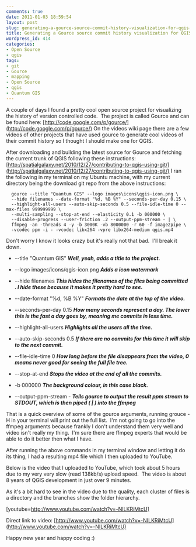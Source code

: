 ```yaml
---
comments: true
date: 2011-01-03 18:59:54
layout: post
slug: generating-a-gource-source-commit-history-visualization-for-qgis-quantum-gis
title: Generating a Gource source commit history visualization for QGIS (Quantum GIS)
wordpress_id: 414
categories:
- Open Source
- qgis
tags:
- git
- Gource
- mapping
- Open Source
- qgis
- Quantum GIS
---
```


A couple of days I found a pretty cool open source project for visualizing the history of version controlled code.  The project is called Gource and can be found here: [http://code.google.com/p/gource/](http://code.google.com/p/gource/) On the videos wiki page there are a few videos of other projects that have used gource to generate cool videos of their commit history so I thought I should make one for QGIS.

After downloading and building the latest source for Gource and fetching the current trunk of QGIS following these instructions: [http://spatialgalaxy.net/2010/12/27/contributing-to-qgis-using-git/](http://spatialgalaxy.net/2010/12/27/contributing-to-qgis-using-git/) I ran the following in my terminal on my Ubuntu machine, with my current directory being the download git repo from the above instructions:

    
      gource --title "Quantum GIS" --logo images\icons\qgis-icon.png \
      --hide filenames --date-format "%d, %B %Y" --seconds-per-day 0.15 \
      --highlight-all-users --auto-skip-seconds 0.5 --file-idle-time 0 --max-files 999999999 \
      --multi-sampling --stop-at-end --elasticity 0.1 -b 000000 \
      --disable-progress --user-friction .2 --output-ppm-stream - | \
      ffmpeg -an -threads 4 -y -b 3000K -vb 8000000 -r 60 -f image2pipe \
      -vcodec ppm -i - -vcodec libx264 -vpre libx264-medium qgis.mp4


Don't worry I know it looks crazy but it's really not that bad.  I'll break it down.



	
  * --title "Quantum GIS" **_Well, yeah, adds a title to the project._**

	
  * --logo images/icons/qgis-icon.png **_Adds a icon watermark_**

	
  * --hide filenames _**This hides the filenames of the files being committed .  I hide these because it makes it pretty hard to see.**_

	
  * --date-format "%d, %B %Y" **_Formats the date at the top of the video._**

	
  * --seconds-per-day 0.15 **_How many seconds represent a day.  The lower this is the fast a day goes by, meaning me commits in less time._**

	
  * --highlight-all-users **_Highlights all the users all the time._**

	
  * --auto-skip-seconds 0.5 **_If there are no commits for this time it will skip to the next commit._**

	
  * --file-idle-time 0 **_How long before the file disappears from the video, 0 means never good for seeing the full file tree._**

	
  * --stop-at-end **_Stops the video at the end of all the commits._**

	
  * -b 000000 **_The background colour, in this case black._**

	
  * --output-ppm-stream - **_Tells gource to output the result ppm stream to STDOUT, which is then piped ( | ) into the ffmpeg_**


That is a quick overview of some of the gource arguments, running grouce -H in your terminal will print out the full list.  I'm not going to go into the ffmpeg arguments because frankly I don't understand them very well and video isn't really my thing.  I'm sure there are ffmpeg experts that would be able to do it better then what I have.

After running the above commands in my terminal window and letting it do its thing, I had a resulting mp4 file which I then uploaded to YouTube.

Below is the video that I uploaded to YouTube, which took about 5 hours due to my very very slow (read 138kb/s) upload speed.  The video is about 8 years of QGIS development in just over 9 minutes.

As it's a bit hard to see in the video due to the quality, each cluster of files is a directory and the branches show the folder hierarchy.

[youtube=http://www.youtube.com/watch?v=-NILKRiMtcU]

Direct link to video: [http://www.youtube.com/watch?v=-NILKRiMtcU](http://www.youtube.com/watch?v=-NILKRiMtcU)

Happy new year and happy coding :)
